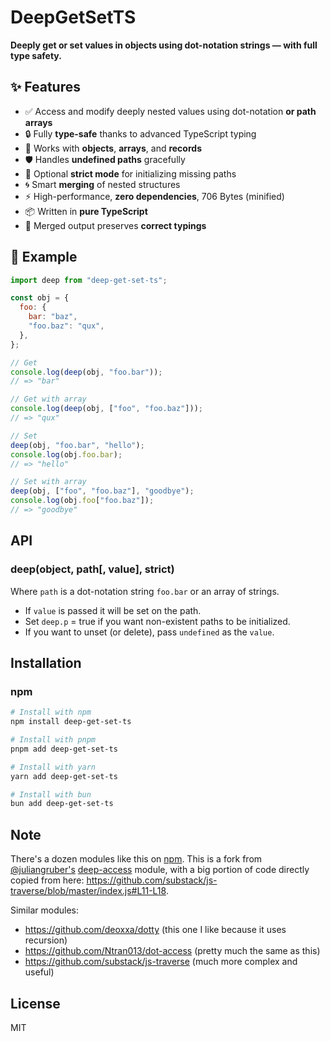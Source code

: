 # DeepGetSetTS

**Deeply get or set values in objects using dot-notation strings — with full type safety.**

## ✨ Features

- ✅ Access and modify deeply nested values using dot-notation **or path arrays**
- 🔒 Fully **type-safe** thanks to advanced TypeScript typing
- 🧩 Works with **objects**, **arrays**, and **records**
- 🛡️ Handles **undefined paths** gracefully
- 🚨 Optional **strict mode** for initializing missing paths
- 🌀 Smart **merging** of nested structures
- ⚡ High-performance, **zero dependencies**, 706 Bytes (minified)
- 📦 Written in **pure TypeScript**
- 🧠 Merged output preserves **correct typings**

## 📌 Example

```js
import deep from "deep-get-set-ts";

const obj = {
  foo: {
    bar: "baz",
    "foo.baz": "qux",
  },
};

// Get
console.log(deep(obj, "foo.bar"));
// => "bar"

// Get with array
console.log(deep(obj, ["foo", "foo.baz"]));
// => "qux"

// Set
deep(obj, "foo.bar", "hello");
console.log(obj.foo.bar);
// => "hello"

// Set with array
deep(obj, ["foo", "foo.baz"], "goodbye");
console.log(obj.foo["foo.baz"]);
// => "goodbye"
```

## API

### deep(object, path[, value], strict)

Where `path` is a dot-notation string `foo.bar` or an array of strings.

- If `value` is passed it will be set on the path.
- Set `deep.p` = true if you want non-existent paths to be initialized.
- If you want to unset (or delete), pass `undefined` as the `value`.

## Installation

### npm

```sh
# Install with npm
npm install deep-get-set-ts

# Install with pnpm
pnpm add deep-get-set-ts

# Install with yarn
yarn add deep-get-set-ts

# Install with bun
bun add deep-get-set-ts
```

## Note

There's a dozen modules like this on [npm](https://npmjs.org).
This is a fork from [@juliangruber's](https://github.com/juliangruber) [deep-access](https://github.com/juliangruber/deep-access) module, with a big portion of code directly copied from here: https://github.com/substack/js-traverse/blob/master/index.js#L11-L18.

Similar modules:

- https://github.com/deoxxa/dotty (this one I like because it uses recursion)
- https://github.com/Ntran013/dot-access (pretty much the same as this)
- https://github.com/substack/js-traverse (much more complex and useful)

## License

MIT
